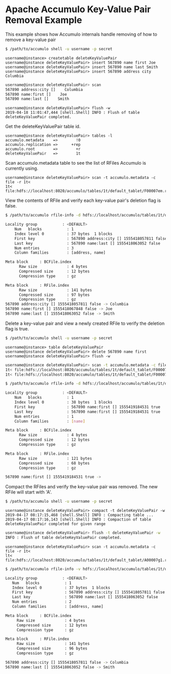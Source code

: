<!--
Licensed to the Apache Software Foundation (ASF) under one or more
contributor license agreements.  See the NOTICE file distributed with
this work for additional information regarding copyright ownership.
The ASF licenses this file to You under the Apache License, Version 2.0
(the "License"); you may not use this file except in compliance with
the License.  You may obtain a copy of the License at

    http://www.apache.org/licenses/LICENSE-2.0

Unless required by applicable law or agreed to in writing, software
distributed under the License is distributed on an "AS IS" BASIS,
WITHOUT WARRANTIES OR CONDITIONS OF ANY KIND, either express or implied.
See the License for the specific language governing permissions and
limitations under the License.
-->
# Apache Accumulo Key-Value Pair Removal Example

This example shows how Accumulo internals handle removing of how to remove a key-value pair

```bash
$ /path/to/accumulo shell -u username -p secret
```
    username@instance> createtable deleteKeyValuePair
    username@instance deleteKeyValuePair> insert 567890 name first Joe
    username@instance deleteKeyValuePair> insert 567890 name last Smith
    username@instance deleteKeyValuePair> insert 567890 address city Columbia

```bash
username@instance deleteKeyValuePair> scan
567890 address:city []    Columbia
567890 name:first []    Joe
567890 name:last []    Smith
```
    username@instance deleteKeyValuePair> flush -w
    2019-04-18 11:01:47,444 [shell.Shell] INFO : Flush of table deleteKeyValuePair completed.

Get the deleteKeyValuePair table id. 

    username@instance deleteKeyValuePair> tables -l
    accumulo.metadata    =>        !0
    accumulo.replication =>      +rep
    accumulo.root        =>        +r
    deleteKeyValuePair   =>        1t

Scan accumulo.metadata table to see the list of RFiles Accumulo is currently using.

    username@instance deleteKeyValuePair> scan -t accumulo.metadata -c file -r 1t<
    1t< file:hdfs://localhost:8020/accumulo/tables/1t/default_tablet/F00007em.rf
     
View the contents of RFile and verify each key-value pair's deletion flag is false.

```bash
$ /path/to/accumulo rfile-info -d hdfs://localhost/accumulo/tables/1t/default_tablet/F00007em.rf

Locality group           : <DEFAULT>
    Num   blocks           : 1
    Index level 0          : 37 bytes  1 blocks
    First key              : 567890 address:city [] 1555418057811 false
    Last key               : 567890 name:last [] 1555418063052 false
    Num entries            : 3
    Column families        : [address, name]

Meta block     : BCFile.index
      Raw size             : 4 bytes
      Compressed size      : 12 bytes
      Compression type     : gz

Meta block     : RFile.index
      Raw size             : 141 bytes
      Compressed size      : 97 bytes
      Compression type     : gz    
567890 address:city [] 1555418057811 false -> Columbia
567890 name:first [] 1555418067848 false -> Joe
567890 name:last [] 1555418063052 false -> Smith
```
Delete a key-value pair and view a newly created RFile to verify the deletion flag is true.

```bash
$ /path/to/accumulo shell -u username -p secret    
```
    username@instance> table deleteKeyValuePair
    username@instance deleteKeyValuePair> delete 567890 name first
    username@instance deleteKeyValuePair> flush -w

```bash 
username@instance deleteKeyValuePair> scan -t accumulo.metadata -c file -r 1t<    
1t< file:hdfs://localhost:8020/accumulo/tables/1t/default_tablet/F00007em.rf
1t< file:hdfs://localhost:8020/accumulo/tables/1t/default_tablet/F00007fq.rf
```

```bash
$ /path/to/accumulo rfile-info -d hdfs://localhost/accumulo/tables/1t/default_tablet/F00007fq.rf

Locality group           : <DEFAULT>
    Num   blocks           : 1
    Index level 0          : 38 bytes  1 blocks
    First key              : 567890 name:first [] 1555419184531 true
    Last key               : 567890 name:first [] 1555419184531 true
    Num entries            : 1
    Column families        : [name]

Meta block     : BCFile.index
      Raw size             : 4 bytes
      Compressed size      : 12 bytes
      Compression type     : gz

Meta block     : RFile.index
      Raw size             : 121 bytes
      Compressed size      : 68 bytes
      Compression type     : gz

567890 name:first [] 1555419184531 true ->
```

Compact the RFiles and verify the key-value pair was removed.  The new RFile will start with 'A'.

```bash
$ /path/to/accumulo shell -u username -p secret
```
    username@instance deleteKeyValuePair> compact -t deleteKeyValuePair -w
    2019-04-17 08:17:15,468 [shell.Shell] INFO : Compacting table ...
    2019-04-17 08:17:16,143 [shell.Shell] INFO : Compaction of table deleteKeyValuePair completed for given range

```bash
username@instance deleteKeyValuePair> flush -t deleteKeyValuePair -w
INFO : Flush of table deleteKeyValuePair completed.
```
    username@instance deleteKeyValuePair> scan -t accumulo.metadata -c file -r 1t<
    lt< file:hdfs://localhost:8020/accumulo/tables/1t/default_tablet/A00007g1.rf
 
 ```bash
$ /path/to/accumulo rfile-info -v hdfs://localhost/accumulo/tables/1t/default_tablet/A00007g1.rf

Locality group           : <DEFAULT>
    Num   blocks           : 1
    Index level 0          : 37 bytes  1 blocks
    First key              : 567890 address:city [] 1555418057811 false
    Last key               : 567890 name:last [] 1555418063052 false
    Num entries            : 2
    Column families        : [address, name]

Meta block     : BCFile.index
      Raw size             : 4 bytes
      Compressed size      : 12 bytes
      Compression type     : gz

Meta block     : RFile.index
      Raw size             : 141 bytes
      Compressed size      : 96 bytes
      Compression type     : gz

567890 address:city [] 1555418057811 false -> Columbia
567890 name:last [] 1555418063052 false -> Smith
```
